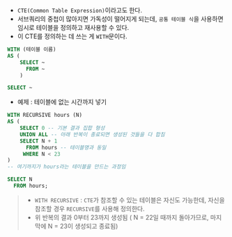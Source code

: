- `CTE(Common Table Expression)`이라고도 한다.
- 서브쿼리의 중첩이 많아지면 가독성이 떨어지게 되는데, `공통 테이블 식`을 사용하면 임시로 테이블을 정의하고 재사용할 수 있다. 
- 이 CTE를 정의하는 데 쓰는 게 `WITH`문이다.

```SQL
WITH (테이블 이름) 
AS (
	SELECT ~
	  FROM ~ 
	) 

SELECT ~
```

- 예제 : 테이블에 없는 시간까지 넣기
```SQL
WITH RECURSIVE hours (N)
AS (
	SELECT 0 -- 기본 결과 집합 형성 
	UNION ALL -- 아래 반복이 종료되면 생성된 것들을 다 합침
	SELECT N + 1 
	  FROM hours -- 테이블명과 동일
	 WHERE N < 23
)
-- 여기까지가 hours라는 테이블을 만드는 과정임

SELECT N
  FROM hours;
```
> - `WITH RECURSIVE` : `CTE`가 참조할 수 있는 테이블은 자신도 가능한데, 자신을 참조할 경우 `RECURSIVE`를 사용해 정의한다.
> - 위 반복의 결과 0부터 23까지 생성됨 ( N = 22일 때까지 돌아가므로, 마지막에 N = 23이 생성되고 종료됨)


